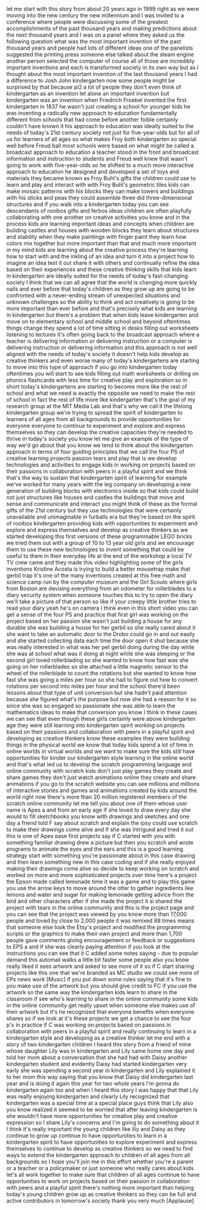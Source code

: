 
let me start with this story from about
20 years ago in 1999 right as we were
moving into the new century the new
millennium and I was invited to a
conference where people were discussing
some of the greatest accomplishments of
the past thousand years and making
predictions about the next thousand
years and I was on a panel where they
asked us the following question what was
the most important invention of the past
thousand years and people had lots of
different ideas one of the panelists
suggested the printing press someone
else talked about the steam engine
another person selected the computer of
course all of those are incredibly
important inventions and each is
transformed society in its own way but
as I thought about the most important
invention of the last thousand years I
had a difference to Josh John
kindergarten now some people might be
surprised by that because pi2 a lot of
people they don&#39;t even think of
kindergarten as an invention let alone
an important invention but kindergarten
was an invention when Friedrich Froebel
invented the first kindergarten in 1837
he wasn&#39;t just creating a school for
younger kids he was inventing a
radically new approach to education
fundamentally different from schools
that had come before another foible
certainly couldn&#39;t have known it his
approach to education was ideally suited
to the needs of today&#39;s 21st century
society not just for five-year-olds but
for all of us for learners of all ages
so what makes Froy both kindergarten so
special well before Freud ball most
schools were based on what might be
called a broadcast approach to education
a teacher stood in the front and
broadcast information and instruction to
students
and Freud well knew that wasn&#39;t going to
work with five-year-olds so he shifted
to a much more interactive approach to
education he designed and developed a
set of toys and materials they became
known as Froy Buhl&#39;s gifts the children
could use to learn and play and interact
with with Froy Buhl&#39;s
geometric tiles kids can make mosaic
patterns with his blocks they can make
towers and buildings with his sticks and
peas they could assemble three did
three-dimensional structures and if you
walk into a kindergarten today you can
see descendants of rooibos gifts and
ferbos ideas children are often
playfully collaborating with one another
on creative activities you know and in
the process kids are learning important
ideas and concepts when children are
building castles and houses with wooden
blocks they learn about structures and
stability when they make paintings with
finger paint they learn how colors mix
together but more important than that
and much more important in my mind kids
are learning about the creative process
they&#39;re learning how to start with and
the inkling of an idea and turn it into
a project how to imagine an idea test it
out share it with others and continually
refine the idea based on their
experiences and these creative thinking
skills that kids learn in kindergarten
are ideally suited for the needs of
today&#39;s fast-changing society I think
that we can all agree that the world is
changing more quickly nails and ever
before that today&#39;s children as they
grow up are going to be confronted with
a never-ending stream of unexpected
situations and unknown challenges so the
ability to think and act creatively is
going to be more important than ever
before and that&#39;s precisely what kids
are learning in kindergarten but there&#39;s
a problem
that when kids leave kindergarten and
move on to elementary school and middle
school and beyond oftentimes
things change they spend a lot of time
sitting in desks filling out worksheets
listening to lectures it&#39;s often going
back to the broadcast approach where a
teacher is delivering information or
delivering instruction or a computer is
delivering instruction or delivering
information and this approach is not
well aligned with the needs of today&#39;s
society it doesn&#39;t help kids develop as
creative thinkers and even worse many of
today&#39;s kindergartens are starting to
move into this type of approach if you
go into kindergarten today oftentimes
you will start to see kids filling out
math worksheets or drilling on phonics
flashcards with less time for creative
play and exploration
so in short today&#39;s kindergartens are
starting to become more like the rest of
school and what we need is exactly the
opposite we need to make the rest of
school in fact the rest of life more
like kindergarten that&#39;s the goal of my
research group at the MIT Media Lab and
that&#39;s why we call it the lifelong
kindergarten group we&#39;re trying to
spread the spirit of kindergarten to
learners of all ages from all
backgrounds to provide opportunities for
everyone everyone to continue to
experiment and explore and express
themselves so they can develop the
creative capacities they&#39;re needed to
thrive in today&#39;s society you know let
me give an example of the type of way
we&#39;d go about that you know we tend to
think about the kindergarten approach in
terms of four guiding principles that we
call the four PS of creative learning
projects passion tears and play that is
we develop technologies and activities
to engage kids in working on projects
based on their passions in collaboration
with peers in a playful spirit and we
think that&#39;s the way to sustain that
kindergarten spirit of learning for
example we&#39;ve worked for many years with
the leg
company on developing a new generation
of building blocks with electronics
inside so that kids could build not just
structures like houses and castles the
buildings that move and sense and
communicate and interact you might think
of these as the formal gifts of the 21st
century but they use technologies that
were certainly unavailable and
unimaginable in furballs era
but they&#39;re based on the spirit of
rooibos kindergarten providing kids with
opportunities to experiment and explore
and express themselves and develop as
creative thinkers as we started
developing this first versions of these
programmable LEGO bricks we tried them
out with a group of 10 to 13 year old
girls and we encourage them to use these
new technologies to invent something
that could be useful to them in their
everyday life at the end of the workshop
a local TV TV crew came and they made
this video highlighting some of the
girls inventions Kristine Acosta is
trying to build a better mousetrap make
that gerbil trap it&#39;s one of the many
inventions created at this free math and
science camp run by the computer museum
and the Girl Scouts where girls from
Boston are devising everything from an
odometer for rollerblades to a diary
security system when someone touches
this to try to open the diary we&#39;ll take
a picture of that person so like if your
creepy little brother tries to read your
diary yeah he&#39;s on camera I think even
in this short video you can get a sense
of the four PS and practice that first
girl was working on the project based on
her passion she wasn&#39;t just building a
house for any durable she was building a
house for her gerbil so she really cared
about it she want to take an automatic
door to the Drobo could go in and out
easily and she started collecting data
each time the door open it shut because
she was really interested in what was
her pet gerbil doing during the day
while she was at school
what was it doing at night while she was
sleeping or the second girl loved
rollerblading so she wanted to know how
fast was she going on her rollerblades
so she attached a little magnetic sensor
to the wheel of the rollerblade to count
the rotations but she wanted to know how
fast she was going a miles per hour so
she had to figure out how to convert
rotations per second into miles per hour
and the school there&#39;d been lessons
about that type of unit conversion but
she hadn&#39;t paid attention because she
figured what&#39;s the purpose but now she
had a reason for it so since she was so
engaged so passionate she was able to
learn the mathematics ideas to make that
conversion you know I think in these
cases we can see that even though these
girls certainly were above kindergarten
age they were still learning into
kindergarten spirit working on projects
based on their passions and
collaboration with peers in a playful
spirit and developing as creative
thinkers know these examples they were
building things in the physical world we
know that today kids spend a lot of time
in online worlds in virtual worlds and
we want to make sure the kids still have
opportunities for kinder our
kindergarten style learning in the
online world and that&#39;s what led us to
develop the scratch programming language
and online community with scratch kids
don&#39;t just play games they create and
share games they don&#39;t just watch
animations online they create and share
animations if you go to the scratch
website you can see millions and
millions of interactive stories and
games and animations created by kids
around the world right now there&#39;s more
than 20 million registered members of
the scratch online community let me tell
you about one of them whose user name is
Apes a and from an early age if she
loved to draw every day she would to
fill sketchbooks you know with drawings
and sketches and one day a friend told F
say about scratch and explain the ipsy
could use scratch to make their drawings
come alive and if she was intrigued and
tried it out
this is one of Apes ease first projects
say if C started with you
with something familiar drawing drew a
picture but then you scratch and wrote
programs to animate the eyes and the
ears and this is a good learning
strategy start with something you&#39;re
passionate about
in this case drawing and then learn
something new in this case coding and if
she really enjoyed making their drawings
come alive so decide to keep working on
scratch and worked on more and more
sophisticated projects over time here&#39;s
a project the Epson made called lemonade
time it was a game and to play this game
you use the arrow keys to move around
the otter to gather ingredients like
lemons and water and sugar for making
lemonade getting advice from the bird
and other characters after if she made
the project it si shared the project
with tears in the online community and
this is the project page and you can see
that the project was viewed by you know
more than 17,000 people and loved by
close to 2,000 people
it was remixed 88 times means that
someone else took the Etsy&#39;s project and
modified the programming scripts or the
graphics to make their own project and
more than 1,700 people gave comments
giving encouragement or feedback or
suggestions to EPS a and if she was
clearly paying attention if you look at
the instructions you can see that it C
added some notes saying - due to popular
demand this automail walks a little bit
faster some people also you know really
liked it sees artwork and asked to see
more of it so if C start sharing
projects like this one that we&#39;re
branded as MC studio we could see more
of EPs news work
[Music]
if you put down some rules saying that
it&#39;s fine
to you make use of the artwork but you
should give credit to FC if you use the
artwork so the same way the kindergarten
kids learn to share in the classroom if
see who&#39;s learning to share in the
online community some kids in the online
community get really upset when someone
else makes use of their artwork but it&#39;s
he recognized that everyone benefits
when everyone shares so if we look at
it&#39;s these projects we get a chance to
see the four p&#39;s in practice if C was
working on projects based on passions in
collaboration with peers in a playful
spirit and really continuing to learn in
a kindergarten style and developing as a
creative thinker let me end with a story
of two kindergarten children I heard
this story from a friend of mine whose
daughter Lily was in kindergarten and
Lily came home one day and told her mom
about a conversation that she had had
with Daisy
another kindergarten student and
evidently Daisy had started kindergarten
very early she was spending a second
year in kindergarten and Lily explained
it to her mom this way saying that you
know that Daisy did kindergarten last
year and is doing it again this year for
two whole years I&#39;m gonna do
kindergarten again too and when I heard
this story I was happy that that Lily
was really enjoying kindergarten and
clearly Lily recognized that
kindergarten was a special time at a
special place guys think that Lily also
you know realized it seemed to be
worried that after leaving kindergarten
is she wouldn&#39;t have more opportunities
for creative play and creative
expression so I share Lily&#39;s concerns
and I&#39;m going to do something about it I
think it&#39;s really important the young
children like lily and Daisy as they
continue to grow up continue to have
opportunities to learn in a kindergarten
spirit to have opportunities to explore
experiment and express themselves to
continue to develop as creative thinkers
so we need to find ways to extend the
kindergarten approach
to children of all ages from all
backgrounds so I hope you&#39;ll join me in
this effort whether you&#39;re a parent or a
teacher or a policymaker or just someone
who really cares about kids let&#39;s all
work together to make sure that children
of all ages continue to have
opportunities to work on projects based
on their passion in collaboration with
peers and a playful spirit there&#39;s
nothing more important than helping
today&#39;s young children grow up as
creative thinkers so they can be full
and active contributors in tomorrow&#39;s
society thank you very much
[Applause]
